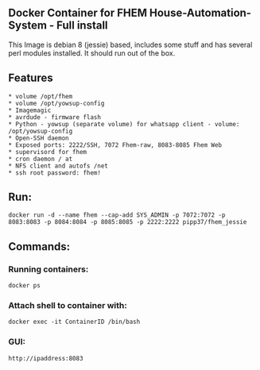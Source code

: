 ## Docker Container for FHEM House-Automation-System - Full install
This Image is debian 8 (jessie) based, includes some stuff and has several perl modules installed. It should run out of the box.

## Features
    * volume /opt/fhem
    * volume /opt/yowsup-config
    * Imagemagic
    * avrdude - firmware flash
    * Python - yowsup (separate volume) for whatsapp client - volume: /opt/yowsup-config
    * Open-SSH daemon
    * Exposed ports: 2222/SSH, 7072 Fhem-raw, 8083-8085 Fhem Web
    * supervisord for fhem
    * cron daemon / at
    * NFS client and autofs /net
    * ssh root password: fhem!

## Run:
    docker run -d --name fhem --cap-add SYS_ADMIN -p 7072:7072 -p 8083:8083 -p 8084:8084 -p 8085:8085 -p 2222:2222 pipp37/fhem_jessie

## Commands:
### Running containers:
    docker ps
### Attach shell to container with:
    docker exec -it ContainerID /bin/bash
### GUI:
    http://ipaddress:8083
